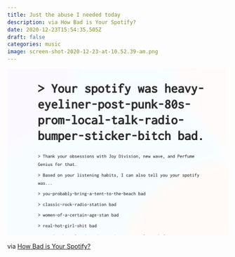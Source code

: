 ```yaml
---
title: Just the abuse I needed today
description: via How Bad is Your Spotify?
date: 2020-12-23T15:54:35.505Z
draft: false
categories: music
image: screen-shot-2020-12-23-at-10.52.39-am.png
---
```

![](screen-shot-2020-12-23-at-10.52.39-am.png)

via [How Bad is Your Spotify?](https://pudding.cool/2020/12/judge-my-spotify/)